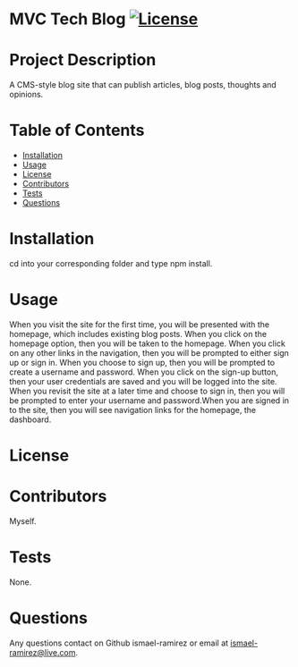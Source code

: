 # **MVC Tech Blog**                 [![License](https://img.shields.io/badge/License--blue.svg)](https://opensource.org/licenses/)
  # Project Description
  A CMS-style blog site that can publish articles, blog posts, thoughts and opinions.
  # Table of Contents
  * [Installation](#installation)
  * [Usage](#usage)
  * [License](#license)
  * [Contributors](#contributors)
  * [Tests](#tests)
  * [Questions](#questions)
  
  # Installation
  cd into your corresponding folder and type npm install.
  # Usage
  When you visit the site for the first time, you will be presented with the homepage, which includes existing blog posts. When you click on the homepage option, then you will be taken to the homepage. When you click on any other links in the navigation, then you will be prompted to either sign up or sign in. When you choose to sign up, then you will be prompted to create a username and password. When you click on the sign-up button, then your user credentials are saved and you will be logged into the site. When you revisit the site at a later time and choose to sign in, then you will be prompted to enter your username and password.When you are signed in to the site, then you will see navigation links for the homepage, the dashboard.
  # License
  
  # Contributors
  Myself.
  # Tests
  None.
  # Questions
  Any questions contact on Github ismael-ramirez or email at ismael-ramirez@live.com.

